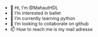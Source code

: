 - 👋 Hi, I’m @MahautHDL
- 👀 I’m interested in ballet
- 🌱 I’m currently learning python
- 💞️ I’m looking to collaborate on github
- 📫 How to reach me is my mail adresse

<!---
MahautHDL/MahautHDL is a ✨ special ✨ repository because its `README.md` (this file) appears on your GitHub profile.
You can click the Preview link to take a look at your changes.
--->
